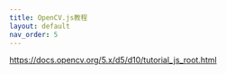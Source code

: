 ```yaml
---
title: OpenCV.js教程
layout: default
nav_order: 5
---
```


https://docs.opencv.org/5.x/d5/d10/tutorial_js_root.html